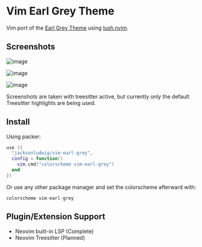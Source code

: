 # Vim Earl Grey Theme

Vim port of the [Earl Grey Theme](https://github.com/earl-grey-theme/earl-grey) using [lush.nvim](https://github.com/rktjmp/lush.nvim).

## Screenshots

![image](https://user-images.githubusercontent.com/42984254/135736397-3f8dfadd-ea79-4168-8091-ecb68d58f741.png)

![image](https://user-images.githubusercontent.com/42984254/135736418-8ca6a1be-1ed3-46cd-b268-2fe5fc5874e6.png)

![image](https://user-images.githubusercontent.com/42984254/135736440-e53f0d8c-199e-4cbc-8d93-3047419d5a20.png)

Screenshots are taken with treesitter active, but currently only the default Treesitter highlights are being used.

## Install

Using packer:

```lua
use ({
  "jacksonludwig/vim-earl-grey",
  config = function()
    vim.cmd("colorscheme vim-earl-grey")
  end
})
```

Or use any other package manager and set the colorscheme afterward with:

```vim
colorscheme vim-earl-grey
```

## Plugin/Extension Support

- Neovim built-in LSP (Complete)
- Neovim Treesitter (Planned)
